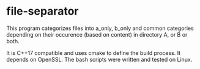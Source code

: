 # file-separator

This program categorizes files into a_only, b_only and common categories depending on their occurence (based on content) in directory A, or B or both.

It is C++17 compatible and uses cmake to define the build process. It depends on OpenSSL. The bash scripts were written and tested on Linux.